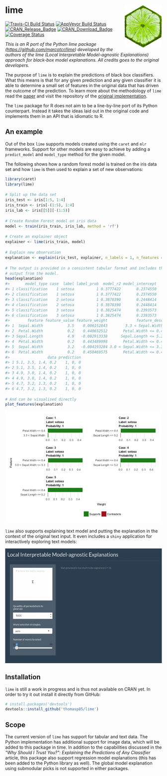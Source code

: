 
<!-- README.md is generated from README.Rmd. Please edit that file -->
lime <img src="man/figures/lime_logo.jpg" align="right" />
==========================================================

[![Travis-CI Build Status](https://travis-ci.org/thomasp85/lime.svg?branch=master)](https://travis-ci.org/thomasp85/lime) [![AppVeyor Build Status](https://ci.appveyor.com/api/projects/status/github/thomasp85/lime?branch=master&svg=true)](https://ci.appveyor.com/project/thomasp85/lime) [![CRAN\_Release\_Badge](http://www.r-pkg.org/badges/version-ago/lime)](https://CRAN.R-project.org/package=lime) [![CRAN\_Download\_Badge](http://cranlogs.r-pkg.org/badges/lime)](https://CRAN.R-project.org/package=lime) [![Coverage Status](https://img.shields.io/codecov/c/github/thomasp85/lime/master.svg)](https://codecov.io/github/thomasp85/lime?branch=master)

*This is an R port of the Python lime package (<https://github.com/marcotcr/lime>) developed by the authors of the lime (Local Interpretable Model-agnostic Explanations) approach for black-box model explanations. All credits goes to the original developers.*

The purpose of `lime` is to explain the predictions of black box classifiers. What this means is that for any given prediction and any given classifier it is able to determine a small set of features in the original data that has driven the outcome of the prediction. To learn more about the methodology of `lime` read the [paper](https://arxiv.org/abs/1602.04938) and visit the repository of the [original implementation](https://github.com/marcotcr/lime).

The `lime` package for R does not aim to be a line-by-line port of its Python counterpart. Instead it takes the ideas laid out in the original code and implements them in an API that is idiomatic to R.

An example
----------

Out of the box `lime` supports models created using the `caret` and `mlr` frameworks. Support for other models are easy to achieve by adding a `predict_model` and `model_type` method for the given model.

The following shows how a random forest model is trained on the iris data set and how `lime` is then used to explain a set of new observations:

``` r
library(caret)
library(lime)

# Split up the data set
iris_test <- iris[1:5, 1:4]
iris_train <- iris[-(1:5), 1:4]
iris_lab <- iris[[5]][-(1:5)]

# Create Random Forest model on iris data
model <- train(iris_train, iris_lab, method = 'rf')

# Create an explainer object
explainer <- lime(iris_train, model)

# Explain new observation
explanation <- explain(iris_test, explainer, n_labels = 1, n_features = 2)

# The output is provided in a consistent tabular format and includes the
# output from the model.
head(explanation)
#>       model_type case  label label_prob  model_r2 model_intercept
#> 1 classification    1 setosa          1 0.3777422       0.2374550
#> 2 classification    1 setosa          1 0.3777422       0.2374550
#> 3 classification    2 setosa          1 0.3878390       0.2448414
#> 4 classification    2 setosa          1 0.3878390       0.2448414
#> 5 classification    3 setosa          1 0.3825474       0.2393573
#> 6 classification    3 setosa          1 0.3825474       0.2393573
#>        feature feature_value feature_weight             feature_desc
#> 1  Sepal.Width           3.5    0.006152843        3.3 < Sepal.Width
#> 2  Petal.Width           0.2    0.440652512       Petal.Width <= 0.4
#> 3 Sepal.Length           4.9   -0.002913338      Sepal.Length <= 5.2
#> 4  Petal.Width           0.2    0.443489998       Petal.Width <= 0.4
#> 5  Sepal.Width           3.2   -0.004193284 3.0 < Sepal.Width <= 3.3
#> 6  Petal.Width           0.2    0.450469575       Petal.Width <= 0.4
#>                 data prediction
#> 1 5.1, 3.5, 1.4, 0.2    1, 0, 0
#> 2 5.1, 3.5, 1.4, 0.2    1, 0, 0
#> 3 4.9, 3.0, 1.4, 0.2    1, 0, 0
#> 4 4.9, 3.0, 1.4, 0.2    1, 0, 0
#> 5 4.7, 3.2, 1.3, 0.2    1, 0, 0
#> 6 4.7, 3.2, 1.3, 0.2    1, 0, 0

# And can be visualised directly
plot_features(explanation)
```

![](man/figures/README-unnamed-chunk-2-1.png)

`lime` also supports explaining text model and putting the explanation in the context of the original text input. It even includes a `shiny` application for interactively exploring text models:

![interactive text explainer](man/figures/shine_text_explanations.gif)

Installation
------------

`lime` is still a work in progress and is thus not available on CRAN yet. In order to try it out install it directly from GitHub:

``` r
# install.packages('devtools')
devtools::install_github('thomasp85/lime')
```

Scope
-----

The current version of `lime` has support for tabular and text data. The Python implementation has additional support for image data, which will be added to this package in time. In addition to the capabilities discussed in the *"Why Should I Trust You?": Explaining the Predictions of Any Classifier* article, this package also support regression model explanations (this has been added to the Python library as well). The global model explanation using submodular picks is not supported in either packages.
